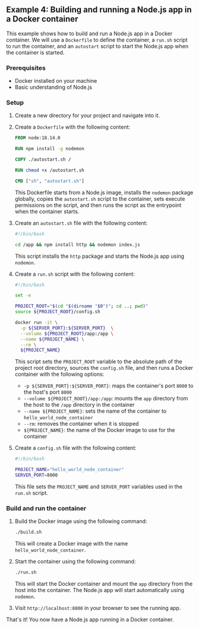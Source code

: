 ## Example 4: Building and running a Node.js app in a Docker container

This example shows how to build and run a Node.js app in a Docker container. We will use a `Dockerfile` to define the container, a `run.sh` script to run the container, and an `autostart` script to start the Node.js app when the container is started.

### Prerequisites

- Docker installed on your machine
- Basic understanding of Node.js

### Setup

1. Create a new directory for your project and navigate into it.

2. Create a `Dockerfile` with the following content:

    ```dockerfile
    FROM node:18.14.0

    RUN npm install -g nodemon

    COPY ./autostart.sh /

    RUN chmod +x /autostart.sh

    CMD ["sh", "autostart.sh"]
    ```

    This Dockerfile starts from a Node.js image, installs the `nodemon` package globally, copies the `autostart.sh` script to the container, sets execute permissions on the script, and then runs the script as the entrypoint when the container starts.

3. Create an `autostart.sh` file with the following content:

    ```bash
    #!/bin/bash

    cd /app && npm install http && nodemon index.js
    ```

    This script installs the `http` package and starts the Node.js app using `nodemon`.

4. Create a `run.sh` script with the following content:

    ```bash
    #!/bin/bash

    set -e

    PROJECT_ROOT="$(cd "$(dirname "$0")"; cd ..; pwd)"
    source ${PROJECT_ROOT}/config.sh

    docker run -it \
      -p ${SERVER_PORT}:${SERVER_PORT}  \
      --volume ${PROJECT_ROOT}/app:/app \
      --name ${PROJECT_NAME} \
      --rm \
      ${PROJECT_NAME}
    ```

    This script sets the `PROJECT_ROOT` variable to the absolute path of the project root directory, sources the `config.sh` file, and then runs a Docker container with the following options:

    - `-p ${SERVER_PORT}:${SERVER_PORT}`: maps the container's port `8000` to the host's port `8000`
    - `--volume ${PROJECT_ROOT}/app:/app`: mounts the `app` directory from the host to the `/app` directory in the container
    - `--name ${PROJECT_NAME}`: sets the name of the container to `hello_world_node_container`
    - `--rm`: removes the container when it is stopped
    - `${PROJECT_NAME}`: the name of the Docker image to use for the container

5. Create a `config.sh` file with the following content:

    ```bash
    #!/bin/bash

    PROJECT_NAME="hello_world_node_container"
    SERVER_PORT=8000
    ```

    This file sets the `PROJECT_NAME` and `SERVER_PORT` variables used in the `run.sh` script.

### Build and run the container

1. Build the Docker image using the following command:

    ```bash
    ./build.sh
    ```

    This will create a Docker image with the name `hello_world_node_container`.

2. Start the container using the following command:

    ```bash
    ./run.sh
    ```

    This will start the Docker container and mount the `app` directory from the host into the container. The Node.js app will start automatically using `nodemon`.

3. Visit `http://localhost:8000` in your browser to see the running app.

That's it! You now have a Node.js app running in a Docker container.